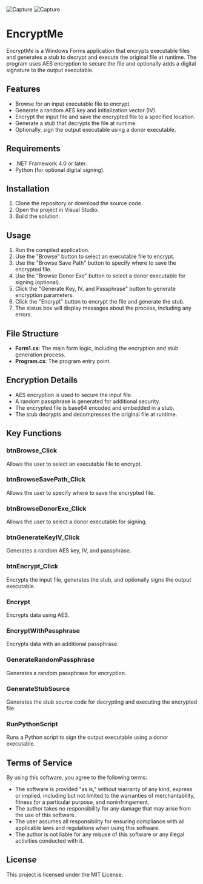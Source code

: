 ![Capture](https://github.com/user-attachments/assets/693bb6a0-524b-4415-80f2-1d9dd6e804e2)
![Capture](https://github.com/user-attachments/assets/d14f279f-9ab0-47f6-97c1-0259455d60d2)
# EncryptMe

EncryptMe is a Windows Forms application that encrypts executable files and generates a stub to decrypt and execute the original file at runtime. The program uses AES encryption to secure the file and optionally adds a digital signature to the output executable.

## Features

- Browse for an input executable file to encrypt.
- Generate a random AES key and initialization vector (IV).
- Encrypt the input file and save the encrypted file to a specified location.
- Generate a stub that decrypts the file at runtime.
- Optionally, sign the output executable using a donor executable.

## Requirements

- .NET Framework 4.0 or later.
- Python (for optional digital signing).

## Installation

1. Clone the repository or download the source code.
2. Open the project in Visual Studio.
3. Build the solution.

## Usage

1. Run the compiled application.
2. Use the "Browse" button to select an executable file to encrypt.
3. Use the "Browse Save Path" button to specify where to save the encrypted file.
4. Use the "Browse Donor Exe" button to select a donor executable for signing (optional).
5. Click the "Generate Key, IV, and Passphrase" button to generate encryption parameters.
6. Click the "Encrypt" button to encrypt the file and generate the stub.
7. The status box will display messages about the process, including any errors.

## File Structure

- **Form1.cs**: The main form logic, including the encryption and stub generation process.
- **Program.cs**: The program entry point.

## Encryption Details

- AES encryption is used to secure the input file.
- A random passphrase is generated for additional security.
- The encrypted file is base64 encoded and embedded in a stub.
- The stub decrypts and decompresses the original file at runtime.

## Key Functions

### btnBrowse_Click

Allows the user to select an executable file to encrypt.

### btnBrowseSavePath_Click

Allows the user to specify where to save the encrypted file.

### btnBrowseDonorExe_Click

Allows the user to select a donor executable for signing.

### btnGenerateKeyIV_Click

Generates a random AES key, IV, and passphrase.

### btnEncrypt_Click

Encrypts the input file, generates the stub, and optionally signs the output executable.

### Encrypt

Encrypts data using AES.

### EncryptWithPassphrase

Encrypts data with an additional passphrase.

### GenerateRandomPassphrase

Generates a random passphrase for encryption.

### GenerateStubSource

Generates the stub source code for decrypting and executing the encrypted file.

### RunPythonScript

Runs a Python script to sign the output executable using a donor executable.

## Terms of Service

By using this software, you agree to the following terms:

- The software is provided "as is," without warranty of any kind, express or implied, including but not limited to the warranties of merchantability, fitness for a particular purpose, and noninfringement.
- The author takes no responsibility for any damage that may arise from the use of this software.
- The user assumes all responsibility for ensuring compliance with all applicable laws and regulations when using this software.
- The author is not liable for any misuse of this software or any illegal activities conducted with it.

## License

This project is licensed under the MIT License.

